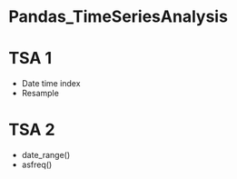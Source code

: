 # Pandas_TimeSeriesAnalysis


# TSA 1
* Date time index
* Resample

# TSA 2
* date_range()
* asfreq()
